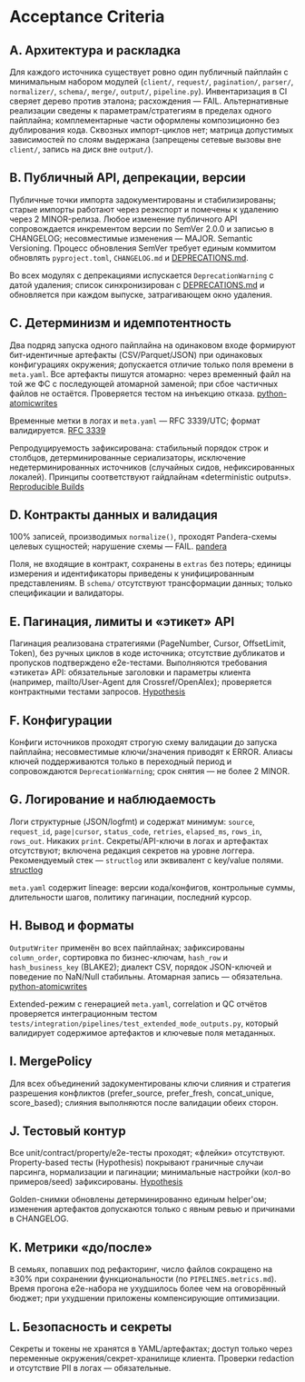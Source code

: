 # Acceptance Criteria

## A. Архитектура и раскладка

Для каждого источника существует ровно один публичный пайплайн с минимальным набором модулей (`client/`, `request/`, `pagination/`, `parser/`, `normalizer/`, `schema/`, `merge/`, `output/`, `pipeline.py`). Инвентаризация в CI сверяет дерево против эталона; расхождения — FAIL. Альтернативные реализации сведены к параметрам/стратегиям в пределах одного пайплайна; комплементарные части оформлены композиционно без дублирования кода. Сквозных импорт-циклов нет; матрица допустимых зависимостей по слоям выдержана (запрещены сетевые вызовы вне `client/`, запись на диск вне `output/`).

## B. Публичный API, депрекации, версии

Публичные точки импорта задокументированы и стабилизированы; старые импорты работают через реэкспорт и помечены к удалению через 2 MINOR-релиза. Любое изменение публичного API сопровождается инкрементом версии по SemVer 2.0.0 и записью в CHANGELOG; несовместимые изменения — MAJOR. Semantic Versioning. Процесс обновления SemVer требует единым коммитом обновлять `pyproject.toml`, `CHANGELOG.md` и [DEPRECATIONS.md](../DEPRECATIONS.md).

Во всех модулях с депрекациями испускается `DeprecationWarning` с датой удаления; список синхронизирован с [DEPRECATIONS.md](../DEPRECATIONS.md) и обновляется при каждом выпуске, затрагивающем окно удаления.

## C. Детерминизм и идемпотентность

Два подряд запуска одного пайплайна на одинаковом входе формируют бит-идентичные артефакты (CSV/Parquet/JSON) при одинаковых конфигурациях окружения; допускается отличие только поля времени в `meta.yaml`. Все артефакты пишутся атомарно: через временный файл на той же ФС с последующей атомарной заменой; при сбое частичных файлов не остаётся. Проверяется тестом на инъекцию отказа. [python-atomicwrites](https://python-atomicwrites.readthedocs.io)

Временные метки в логах и `meta.yaml` — RFC 3339/UTC; формат валидируется. [RFC 3339](https://datatracker.ietf.org/doc/html/rfc3339)

Репродуцируемость зафиксирована: стабильный порядок строк и столбцов, детерминированные сериализаторы, исключение недетерминированных источников (случайных сидов, нефиксированных локалей). Принципы соответствуют гайдлайнам «deterministic outputs». [Reproducible Builds](https://reproducible-builds.org)

## D. Контракты данных и валидация

100% записей, производимых `normalize()`, проходят Pandera-схемы целевых сущностей; нарушение схемы — FAIL. [pandera](https://pandera.readthedocs.io)

Поля, не входящие в контракт, сохранены в `extras` без потерь; единицы измерения и идентификаторы приведены к унифицированным представлениям. В `schema/` отсутствуют трансформации данных; только спецификации и валидаторы.

## E. Пагинация, лимиты и «этикет» API

Пагинация реализована стратегиями (PageNumber, Cursor, OffsetLimit, Token), без ручных циклов в коде источника; отсутствие дубликатов и пропусков подтверждено e2e-тестами. Выполняются требования «этикета» API: обязательные заголовки и параметры клиента (например, mailto/User-Agent для Crossref/OpenAlex); проверяется контрактными тестами запросов. [Hypothesis](https://hypothesis.readthedocs.io)

## F. Конфигурации

Конфиги источников проходят строгую схему валидации до запуска пайплайна; несовместимые ключи/значения приводят к ERROR. Алиасы ключей поддерживаются только в переходный период и сопровождаются `DeprecationWarning`; срок снятия — не более 2 MINOR.

## G. Логирование и наблюдаемость

Логи структурные (JSON/logfmt) и содержат минимум: `source`, `request_id`, `page|cursor`, `status_code`, `retries`, `elapsed_ms`, `rows_in`, `rows_out`. Никаких `print`. Секреты/API-ключи в логах и артефактах отсутствуют; включена редакция секретов на уровне логгера. Рекомендуемый стек — `structlog` или эквивалент с key/value полями. [structlog](https://structlog.readthedocs.io)

`meta.yaml` содержит lineage: версии кода/конфигов, контрольные суммы, длительности шагов, политику пагинации, последний курсор.

## H. Вывод и форматы

`OutputWriter` применён во всех пайплайнах; зафиксированы `column_order`, сортировка по бизнес-ключам, `hash_row` и `hash_business_key` (BLAKE2); диалект CSV, порядок JSON-ключей и поведение по NaN/Null стабильны. Атомарная запись — обязательна. [python-atomicwrites](https://python-atomicwrites.readthedocs.io)

Extended-режим с генерацией `meta.yaml`, correlation и QC отчётов проверяется интеграционным тестом `tests/integration/pipelines/test_extended_mode_outputs.py`, который валидирует содержимое артефактов и ключевые поля метаданных.

## I. MergePolicy

Для всех объединений задокументированы ключи слияния и стратегия разрешения конфликтов (prefer_source, prefer_fresh, concat_unique, score_based); слияния выполняются после валидации обеих сторон.

## J. Тестовый контур

Все unit/contract/property/e2e-тесты проходят; «флейки» отсутствуют. Property-based тесты (Hypothesis) покрывают граничные случаи парсинга, нормализации и пагинации; минимальные настройки (кол-во примеров/seed) зафиксированы. [Hypothesis](https://hypothesis.readthedocs.io)

Golden-снимки обновлены детерминированно единым helper'ом; изменения артефактов допускаются только с явным ревью и причинами в CHANGELOG.

## K. Метрики «до/после»

В семьях, попавших под рефакторинг, число файлов сокращено на ≥30% при сохранении функциональности (по `PIPELINES.metrics.md`). Время прогона e2e-набора не ухудшилось более чем на оговорённый бюджет; при ухудшении приложены компенсирующие оптимизации.

## L. Безопасность и секреты

Секреты и токены не хранятся в YAML/артефактах; доступ только через переменные окружения/секрет-хранилище клиента. Проверки redaction и отсутствие PII в логах — обязательные.

